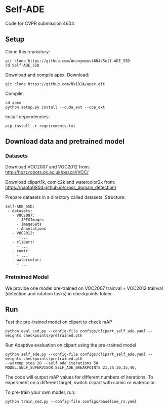 # Self-ADE 

Code for CVPR submission 4604

## Setup

Clone this repository:

```
git clone https://github.com/Anonymous4604/Self-ADE_SSD
cd Self-ADE_SSD
```

Download and compile apex:
Download:
```
git clone https://github.com/NVIDIA/apex.git
```

Compile:
```
cd apex 
python setup.py install --cuda_ext --cpp_ext
```

Install dependencies:
```
pip install -r requirements.txt
```

## Download data and pretrained model

### Datasets

Download VOC2007 and VOC2012 from: http://host.robots.ox.ac.uk/pascal/VOC/

Download clipart1k, comic2k and watercolor2k from: https://naoto0804.github.io/cross_domain_detection/

Prepare datasets in a directory called datasets. Structure:

```
Self-ADE_SSD:
 - datasets:
   - VOC2007:
     - JPEGImages
     - ImageSets
     - Annotations
   - VOC2012:
     - ...
   - clipart:
     - ...
   - comic:
     - ...
   - watercolor:
     - ...
```

### Pretrained Model

We provide one model pre-trained on VOC2007 trainval + VOC2012 trainval (detection and rotation tasks) in checkpoints folder.

## Run

Test the pre-trained model on clipart to check mAP

```
python eval_ssd.py --config-file configs/clipart_self_ade.yaml --weights checkpoints/pretrained.pth
```

Run Adaptive evaluation on clipart using the pre-trained model

```
python self_ade.py --config-file configs/clipart_self_ade.yaml --weights checkpoints/pretrained.pth
--warmup_step 20 --self_ade_iterations 50 MODEL.SELF_SUPERVISOR.SELF_ADE_BREAKPOINTS 21,25,30,35,40,
```

The code will output mAP values for different numbers of iterations.
To experiment on a different target, switch clipart with comic or watercolor.

To pre-train your own model, run:

```
python train_ssd.py --config-file configs/baseline_rs.yaml
```
